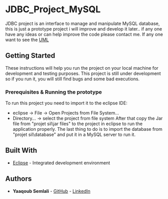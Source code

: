# JDBC_Project_MySQL

JDBC project is an interface to manage and manipulate MySQL database, this is just a prototype project i will improve and develop it later.. if any one have any ideas or can help improve the code please contact me.
If any one want to see the [UML](https://github.com/Yaaqoub/JDBC_Project_MySQL/blob/master/UML.PNG)

## Getting Started

These instructions will help you run the project on your local machine for development and testing purposes.
This project is still under development so if you run it, you will still find bugs and some bad executions.

### Prerequisites & Running the prototype

To run this project you need to import it to the eclipse IDE:
  - eclipse -> File -> Open Projects from File System...
  - Directory... -> select the project from file system
After that copy the Jar file from "projet sil\jar files\" to the project in eclipse to run the application properly.
The last thing to do is to import the database from "projet sil\database\" and put it in a MySQL server to run it.

## Built With

* [Eclipse](http://www.eclipse.org/downloads/eclipse-packages/) -  Integrated development environment

## Authors

* **Yaaqoub Semlali** - [GitHub](https://github.com/Yaaqoub) - [LinkedIn](https://www.linkedin.com/in/semlaliyaaqoub)
